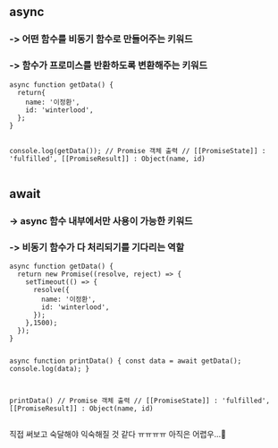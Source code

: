 <h2 id="async">async</h2>
<h3 id="--어떤-함수를-비동기-함수로-만들어주는-키워드">-&gt; 어떤 함수를 비동기 함수로 만들어주는 키워드</h3>
<h3 id="--함수가-프로미스를-반환하도록-변환해주는-키워드">-&gt; 함수가 프로미스를 반환하도록 변환해주는 키워드</h3>
<pre><code class="language-javascript">async function getData() {
  return{
    name: '이정환',
    id: 'winterlood',
  };
}

console.log(getData()); // Promise 객체 출력
// [[PromiseState]] : 'fulfilled', [[PromiseResult]] : Object(name, id)</code></pre>
<h2 id="await">await</h2>
<h3 id="--async-함수-내부에서만-사용이-가능한-키워드">-&gt; async 함수 내부에서만 사용이 가능한 키워드</h3>
<h3 id="--비동기-함수가-다-처리되기를-기다리는-역할">-&gt; 비동기 함수가 다 처리되기를 기다리는 역할</h3>
<pre><code class="language-javascript">async function getData() {
  return new Promise((resolve, reject) =&gt; {
    setTimeout(() =&gt; {
      resolve({
        name: '이정환',
        id: 'winterlood',
      });
    },1500);
  });
}


async function printData() {
  const data = await getData();
  console.log(data);
}

printData() // Promise 객체 출력
// [[PromiseState]] : 'fulfilled', [[PromiseResult]] : Object(name, id)</code></pre>
<p>직접 써보고 숙달해야 익숙해질 것 같다 ㅠㅠㅠㅠ 아직은 어렵우...🫠</p>